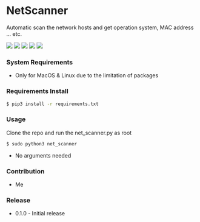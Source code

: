 # NetScanner
Automatic scan the network hosts and get operation system, MAC address ... etc.

![](https://img.shields.io/badge/python-v3.5%2B-blue.svg)
![](https://img.shields.io/badge/platform-Linux%20%7C%20MacOC-blue.svg)
![](https://img.shields.io/badge/build-passing-green.svg)
![](https://img.shields.io/badge/license-GPL-blue.svg)
![](https://img.shields.io/badge/status-stable-green.svg)

### System Requirements
- Only for MacOS & Linux due to the limitation of packages

### Requirements Install
```bash
$ pip3 install -r requirements.txt
```

### Usage
Clone the repo and run the net_scanner.py as root
```bash
$ sudo python3 net_scanner
```
- No arguments needed

### Contribution
- Me

### Release
- 0.1.0 - Initial release

